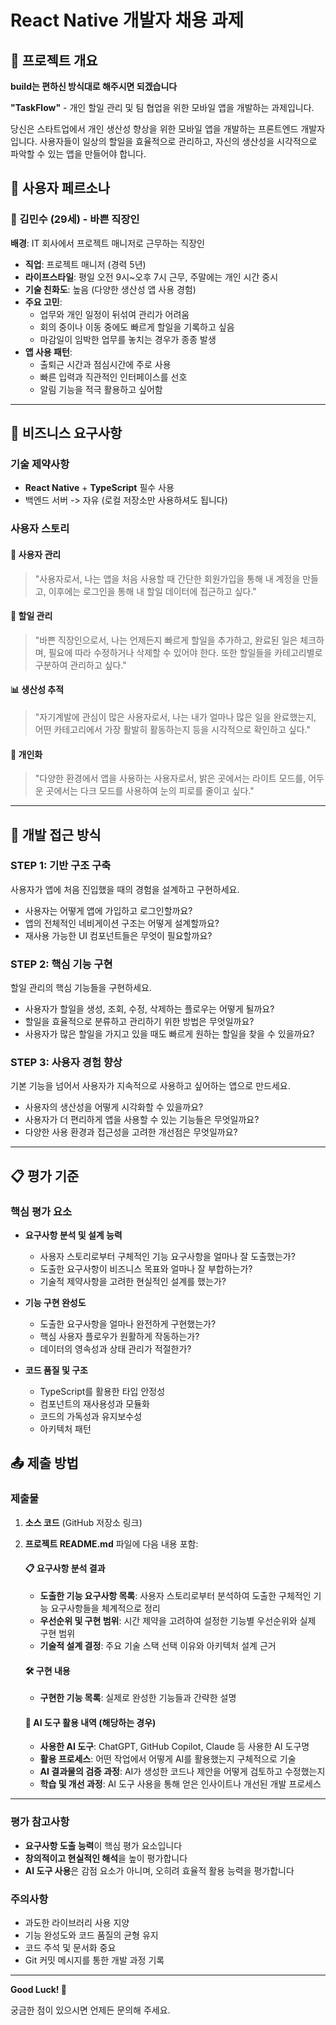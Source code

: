 # React Native 개발자 채용 과제

## 📱 프로젝트 개요

**build는 편하신 방식대로 해주시면 되겠습니다**

**"TaskFlow"** - 개인 할일 관리 및 팀 협업을 위한 모바일 앱을 개발하는 과제입니다.

당신은 스타트업에서 개인 생산성 향상을 위한 모바일 앱을 개발하는 프론트엔드 개발자입니다.
사용자들이 일상의 할일을 효율적으로 관리하고, 자신의 생산성을 시각적으로 파악할 수 있는 앱을 만들어야 합니다.

## 👥 사용자 페르소나

### 🏢 김민수 (29세) - 바쁜 직장인

**배경**: IT 회사에서 프로젝트 매니저로 근무하는 직장인

- **직업**: 프로젝트 매니저 (경력 5년)
- **라이프스타일**: 평일 오전 9시~오후 7시 근무, 주말에는 개인 시간 중시
- **기술 친화도**: 높음 (다양한 생산성 앱 사용 경험)
- **주요 고민**:
    - 업무와 개인 일정이 뒤섞여 관리가 어려움
    - 회의 중이나 이동 중에도 빠르게 할일을 기록하고 싶음
    - 마감일이 임박한 업무를 놓치는 경우가 종종 발생
- **앱 사용 패턴**:
    - 출퇴근 시간과 점심시간에 주로 사용
    - 빠른 입력과 직관적인 인터페이스를 선호
    - 알림 기능을 적극 활용하고 싶어함

---

## 🎯 비즈니스 요구사항

### 기술 제약사항

- **React Native** + **TypeScript** 필수 사용
- 백엔드 서버 -> 자유 (로컬 저장소만 사용하셔도 됩니다)

### 사용자 스토리

#### 👤 사용자 관리

> "사용자로서, 나는 앱을 처음 사용할 때 간단한 회원가입을 통해 내 계정을 만들고,
> 이후에는 로그인을 통해 내 할일 데이터에 접근하고 싶다."

#### 📝 할일 관리

> "바쁜 직장인으로서, 나는 언제든지 빠르게 할일을 추가하고, 완료된 일은 체크하며,
> 필요에 따라 수정하거나 삭제할 수 있어야 한다. 또한 할일들을 카테고리별로
> 구분하여 관리하고 싶다."

#### 📊 생산성 추적

> "자기계발에 관심이 많은 사용자로서, 나는 내가 얼마나 많은 일을 완료했는지,
> 어떤 카테고리에서 가장 활발히 활동하는지 등을 시각적으로 확인하고 싶다."

#### 🎨 개인화

> "다양한 환경에서 앱을 사용하는 사용자로서, 밝은 곳에서는 라이트 모드를,
> 어두운 곳에서는 다크 모드를 사용하여 눈의 피로를 줄이고 싶다."

---

## 🚀 개발 접근 방식

### **STEP 1: 기반 구조 구축**

사용자가 앱에 처음 진입했을 때의 경험을 설계하고 구현하세요.

- 사용자는 어떻게 앱에 가입하고 로그인할까요?
- 앱의 전체적인 네비게이션 구조는 어떻게 설계할까요?
- 재사용 가능한 UI 컴포넌트들은 무엇이 필요할까요?

### **STEP 2: 핵심 기능 구현**

할일 관리의 핵심 기능들을 구현하세요.

- 사용자가 할일을 생성, 조회, 수정, 삭제하는 플로우는 어떻게 될까요?
- 할일을 효율적으로 분류하고 관리하기 위한 방법은 무엇일까요?
- 사용자가 많은 할일을 가지고 있을 때도 빠르게 원하는 할일을 찾을 수 있을까요?

### **STEP 3: 사용자 경험 향상**

기본 기능을 넘어서 사용자가 지속적으로 사용하고 싶어하는 앱으로 만드세요.

- 사용자의 생산성을 어떻게 시각화할 수 있을까요?
- 사용자가 더 편리하게 앱을 사용할 수 있는 기능들은 무엇일까요?
- 다양한 사용 환경과 접근성을 고려한 개선점은 무엇일까요?

---

## 📋 평가 기준

### 핵심 평가 요소

- **요구사항 분석 및 설계 능력**
    - 사용자 스토리로부터 구체적인 기능 요구사항을 얼마나 잘 도출했는가?
    - 도출한 요구사항이 비즈니스 목표와 얼마나 잘 부합하는가?
    - 기술적 제약사항을 고려한 현실적인 설계를 했는가?

- **기능 구현 완성도**
    - 도출한 요구사항을 얼마나 완전하게 구현했는가?
    - 핵심 사용자 플로우가 원활하게 작동하는가?
    - 데이터의 영속성과 상태 관리가 적절한가?

- **코드 품질 및 구조**
    - TypeScript를 활용한 타입 안정성
    - 컴포넌트의 재사용성과 모듈화
    - 코드의 가독성과 유지보수성
    - 아키텍처 패턴

## 📤 제출 방법

### 제출물

1. **소스 코드** (GitHub 저장소 링크)

2. **프로젝트 README.md** 파일에 다음 내용 포함:

   #### 📋 요구사항 분석 결과
    - **도출한 기능 요구사항 목록**: 사용자 스토리로부터 분석하여 도출한 구체적인 기능 요구사항들을 체계적으로 정리
    - **우선순위 및 구현 범위**: 시간 제약을 고려하여 설정한 기능별 우선순위와 실제 구현 범위
    - **기술적 설계 결정**: 주요 기술 스택 선택 이유와 아키텍처 설계 근거

   #### 🛠 구현 내용
    - **구현한 기능 목록**: 실제로 완성한 기능들과 간략한 설명

   #### 🤖 AI 도구 활용 내역 (해당하는 경우)
    - **사용한 AI 도구**: ChatGPT, GitHub Copilot, Claude 등 사용한 AI 도구명
    - **활용 프로세스**: 어떤 작업에서 어떻게 AI를 활용했는지 구체적으로 기술
    - **AI 결과물의 검증 과정**: AI가 생성한 코드나 제안을 어떻게 검토하고 수정했는지
    - **학습 및 개선 과정**: AI 도구 사용을 통해 얻은 인사이트나 개선된 개발 프로세스

---

### 평가 참고사항

- **요구사항 도출 능력**이 핵심 평가 요소입니다
- **창의적이고 현실적인 해석**을 높이 평가합니다
- **AI 도구 사용**은 감점 요소가 아니며, 오히려 효율적 활용 능력을 평가합니다

### 주의사항

- 과도한 라이브러리 사용 지양
- 기능 완성도와 코드 품질의 균형 유지
- 코드 주석 및 문서화 중요
- Git 커밋 메시지를 통한 개발 과정 기록

---

**Good Luck! 🚀**

궁금한 점이 있으시면 언제든 문의해 주세요.
